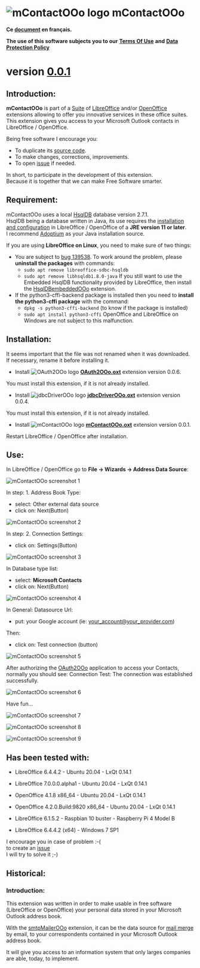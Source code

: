 # ![mContactOOo logo][1] mContactOOo

**Ce [document][2] en français.**

**The use of this software subjects you to our** [**Terms Of Use**][3] **and** [**Data Protection Policy**][4]

# version [0.0.1][5]

## Introduction:

**mContactOOo** is part of a [Suite][6] of [LibreOffice][7] and/or [OpenOffice][8] extensions allowing to offer you innovative services in these office suites.  
This extension gives you access to your Microsoft Outlook contacts in LibreOffice / OpenOffice.

Being free software I encourage you:
- To duplicate its [source code][9].
- To make changes, corrections, improvements.
- To open [issue][10] if needed.

In short, to participate in the development of this extension.  
Because it is together that we can make Free Software smarter.

## Requirement:

mContactOOo uses a local [HsqlDB][11] database version 2.7.1.  
HsqlDB being a database written in Java, its use requires the [installation and configuration][12] in LibreOffice / OpenOffice of a **JRE version 11 or later**.  
I recommend [Adoptium][13] as your Java installation source.

If you are using **LibreOffice on Linux**, you need to make sure of two things:
  - You are subject to [bug 139538][14]. To work around the problem, please **uninstall the packages** with commands:
    - `sudo apt remove libreoffice-sdbc-hsqldb`
    - `sudo apt remove libhsqldb1.8.0-java`
  If you still want to use the Embedded HsqlDB functionality provided by LibreOffice, then install the [HsqlDBembeddedOOo][15] extension.  
  - If the python3-cffi-backend package is installed then you need to **install the python3-cffi package** with the command:
    - `dpkg -s python3-cffi-backend` (to know if the package is installed)
    - `sudo apt install python3-cffi`
OpenOffice and LibreOffice on Windows are not subject to this malfunction.

## Installation:

It seems important that the file was not renamed when it was downloaded.
If necessary, rename it before installing it.

- Install ![OAuth2OOo logo][16] **[OAuth2OOo.oxt][17]** extension version 0.0.6.

You must install this extension, if it is not already installed.

- Install ![jdbcDriverOOo logo][18] **[jdbcDriverOOo.oxt][19]** extension version 0.0.4.

You must install this extension, if it is not already installed.

- Install ![mContactOOo logo][1] **[mContactOOo.oxt][20]** extension version 0.0.1.

Restart LibreOffice / OpenOffice after installation.

## Use:

In LibreOffice / OpenOffice go to **File -> Wizards -> Address Data Source**:

![mContactOOo screenshot 1][21]

In step: 1. Address Book Type:
- select: Other external data source
- click on: Next(Button)

![mContactOOo screenshot 2][22]

In step: 2. Connection Settings:
- click on: Settings(Button)

![mContactOOo screenshot 3][23]

In Database type list:
- select: **Microsoft Contacts**
- click on: Next(Button)

![mContactOOo screenshot 4][24]

In General: Datasource Url:
- put: your Google account (ie: your_account@your_provider.com)

Then:
- click on: Test connection (button)

![mContactOOo screenshot 5][25]

After authorizing the [OAuth2OOo][26] application to access your Contacts, normally you should see: Connection Test: The connection was established successfully.

![mContactOOo screenshot 6][27]

Have fun...

![mContactOOo screenshot 7][28]

![mContactOOo screenshot 8][29]

![mContactOOo screenshot 9][30]

## Has been tested with:

* LibreOffice 6.4.4.2 - Ubuntu 20.04 -  LxQt 0.14.1

* LibreOffice 7.0.0.0.alpha1 - Ubuntu 20.04 -  LxQt 0.14.1

* OpenOffice 4.1.8 x86_64 - Ubuntu 20.04 - LxQt 0.14.1

* OpenOffice 4.2.0.Build:9820 x86_64 - Ubuntu 20.04 - LxQt 0.14.1

* LibreOffice 6.1.5.2 - Raspbian 10 buster - Raspberry Pi 4 Model B

* LibreOffice 6.4.4.2 (x64) - Windows 7 SP1

I encourage you in case of problem :-(  
to create an [issue][10]  
I will try to solve it ;-)

## Historical:

### Introduction:

This extension was written in order to make usable in free software (LibreOffice or OpenOffice) your personal data stored in your Microsoft Outlook address book.

With the [smtpMailerOOo][31] extension, it can be the data source for [mail merge][32] by email, to your correspondents contained in your Microsoft Outlook address book.

It will give you access to an information system that only larges companies are able, today, to implement.

[1]: <img/mContactOOo.png>
[2]: <https://prrvchr.github.io/mContactOOo/README_fr>
[3]: <https://prrvchr.github.io/mContactOOo/source/mContactOOo/registration/TermsOfUse_en>
[4]: <https://prrvchr.github.io/mContactOOo/source/mContactOOo/registration/PrivacyPolicy_en>
[5]: <https://prrvchr.github.io/mContactOOo#historical>
[6]: <https://prrvchr.github.io/>
[7]: <https://www.libreoffice.org/download/download/>
[8]: <https://www.openoffice.org/download/index.html>
[9]: <https://github.com/prrvchr/mContactOOo>
[10]: <https://github.com/prrvchr/mContactOOo/issues/new>
[11]: <http://hsqldb.org/>
[12]: <https://wiki.documentfoundation.org/Documentation/HowTo/Install_the_correct_JRE_-_LibreOffice_on_Windows_10>
[13]: <https://adoptium.net/releases.html?variant=openjdk11>
[14]: <https://bugs.documentfoundation.org/show_bug.cgi?id=139538>
[15]: <https://prrvchr.github.io/HsqlDBembeddedOOo/>
[16]: <https://prrvchr.github.io/OAuth2OOo/img/OAuth2OOo.png>
[17]: <https://github.com/prrvchr/OAuth2OOo/raw/master/OAuth2OOo.oxt>
[18]: <https://prrvchr.github.io/jdbcDriverOOo/img/jdbcDriverOOo.png>
[19]: <https://github.com/prrvchr/jdbcDriverOOo/raw/master/source/jdbcDriverOOo/dist/jdbcDriverOOo.oxt>
[20]: <https://github.com/prrvchr/mContactOOo/raw/main/source/mContactOOo/dist/mContactOOo.oxt>
[21]: <img/mContactOOo-1.png>
[22]: <img/mContactOOo-2.png>
[23]: <img/mContactOOo-3.png>
[24]: <img/mContactOOo-4.png>
[25]: <img/mContactOOo-5.png>
[26]: <https://prrvchr.github.io/OAuth2OOo>
[27]: <img/mContactOOo-6.png>
[28]: <img/mContactOOo-7.png>
[29]: <img/mContactOOo-8.png>
[30]: <img/mContactOOo-9.png>
[31]: <https://github.com/prrvchr/smtpMailerOOo/blob/master/source/smtpMailerOOo/dist/smtpMailerOOo.oxt>
[32]: <https://en.wikipedia.org/wiki/Mail_merge>
